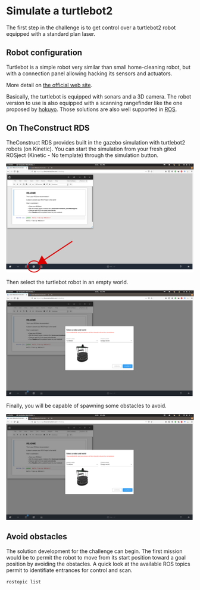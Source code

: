 # Simulate a turtlebot2

The first step in the challenge is to get control over a turtlebot2 robot equipped with a standard plan laser.

## Robot configuration 

Turtlebot is a simple robot very similar than small home-cleaning robot, but with a connection panel allowing hacking its sensors and actuators. 

More detail on [the official web site](https://www.turtlebot.com/turtlebot2/).

Basically, the turtlebot is equipped with sonars and a 3D camera. The robot version to use is also equipped with a scanning rangefinder like the one proposed by [hokuyo](https://www.hokuyo-aut.jp/search/single.php?serial=166).
Those solutions are also well supported in [ROS](https://wiki.ros.org/urg_node).

## On TheConstruct RDS

TheConstruct RDS provides built in the gazebo simulation with turtlebot2 robots (on Kinetic).
You can start the simulation from your fresh gited ROSject (Kinetic - No template) through the simulation button.

![](resources/rds-gazebo.svg)

Then select the turtlebot robot in an empty world.

![](resources/rds-turtlebot2.png)

Finally, you will be capable of spawning some obstacles to avoid.

![](resources/rds-turtlebot2.png)

## Avoid obstacles

The solution development for the challenge can begin.
The first mission would be to permit the robot to move from its start position toward a goal position by avoiding the obstacles.
A quick look at the available ROS topics permit to identifiate entrances for control and scan.

```bash
rostopic list
```
